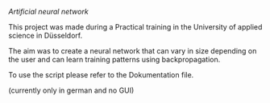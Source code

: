 *Artificial neural network* 

This project was made during a Practical training in the University of applied science in Düsseldorf.

The aim was to create a neural network that can vary in size depending on the user and can learn training patterns using backpropagation.

To use the script please refer to the Dokumentation file.

(currently only in german and no GUI)
